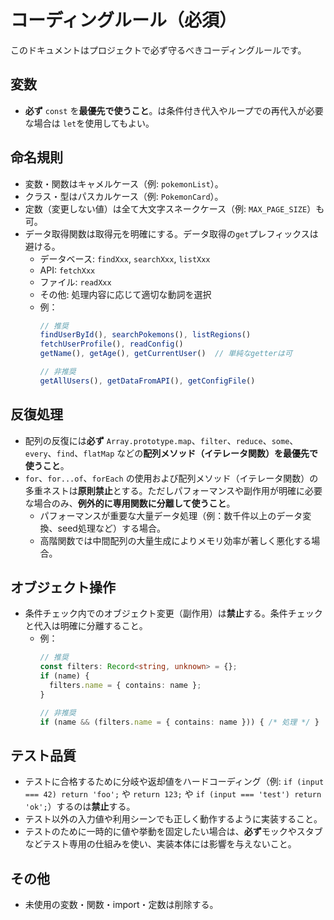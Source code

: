 # コーディングルール（必須）

このドキュメントはプロジェクトで必ず守るべきコーディングルールです。

## 変数
- **必ず** `const` を**最優先で使うこと**。は条件付き代入やループでの再代入が必要な場合は `let`を使用してもよい。

## 命名規則
- 変数・関数はキャメルケース（例: `pokemonList`）。
- クラス・型はパスカルケース（例: `PokemonCard`）。
- 定数（変更しない値）は全て大文字スネークケース（例: `MAX_PAGE_SIZE`）も可。
- データ取得関数は取得元を明確にする。データ取得の`get`プレフィックスは避ける。
  - データベース: `findXxx`, `searchXxx`, `listXxx`
  - API: `fetchXxx`
  - ファイル: `readXxx`
  - その他: 処理内容に応じて適切な動詞を選択
  - 例：
    ```typescript
    // 推奨
    findUserById(), searchPokemons(), listRegions()
    fetchUserProfile(), readConfig()
    getName(), getAge(), getCurrentUser()  // 単純なgetterは可
    
    // 非推奨
    getAllUsers(), getDataFromAPI(), getConfigFile()
    ```

## 反復処理
- 配列の反復には**必ず** `Array.prototype.map`、`filter`、`reduce`、`some`、`every`、`find`、`flatMap` などの**配列メソッド（イテレータ関数）を最優先で使うこと**。
- `for`、`for...of`、`forEach` の使用および配列メソッド（イテレータ関数）の多重ネストは**原則禁止**とする。ただしパフォーマンスや副作用が明確に必要な場合のみ、**例外的に専用関数に分離して使うこと**。
  - パフォーマンスが重要な大量データ処理（例：数千件以上のデータ変換、seed処理など）する場合。
  - 高階関数では中間配列の大量生成によりメモリ効率が著しく悪化する場合。

## オブジェクト操作
- 条件チェック内でのオブジェクト変更（副作用）は**禁止**する。条件チェックと代入は明確に分離すること。
  - 例：
    ```typescript
    // 推奨
    const filters: Record<string, unknown> = {};
    if (name) {
      filters.name = { contains: name };
    }
    
    // 非推奨
    if (name && (filters.name = { contains: name })) { /* 処理 */ }
    ```

## テスト品質
- テストに合格するために分岐や返却値をハードコーディング（例: `if (input === 42) return 'foo';` や `return 123;` や `if (input === 'test') return 'ok';`）するのは**禁止**する。
- テスト以外の入力値や利用シーンでも正しく動作するように実装すること。
- テストのために一時的に値や挙動を固定したい場合は、**必ず**モックやスタブなどテスト専用の仕組みを使い、実装本体には影響を与えないこと。

## その他
- 未使用の変数・関数・import・定数は削除する。
